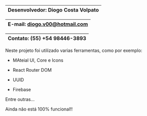 | Desenvolvedor: Diogo Costa Volpato |
|------------------------------------|

| E-mail: diogo.v00@hotmail.com      |
|------------------------------------|

| Contato: (55) +54 98446-3893       |
|------------------------------------|

Neste projeto foi utilizado varias ferramentas, como por exemplo:

 - MAteial UI, Core e Icons

 - React Router DOM

 - UUID

 - Firebase

  Entre outras...

Ainda não está 100% funcional!!
